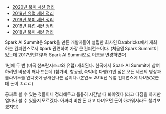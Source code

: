 - [2020년 북미 세션 정리](/bigdata/2020/05/30/spark-ai-summit-2020-na.html)
- [2019년 유럽 세션 정리](/bigdata/2020/01/26/spark-ai-summit-2019-eu.html)
- [2019년 북미 세션 정리](/bigdata/2019/09/29/spark-ai-summit-2019-na.html)
- [2018년 유럽 세션 정리](/bigdata/2019/06/06/spark-ai-summit-2018-eu.html)
- [2018년 북미 세션 정리](/bigdata/2018/09/29/spark-ai-summit-2018-na.html)

Spark AI Summit은 Spark을 만든 개발자들이 설립한 회사인 Databricks에서 개최하는 컨퍼런스로서 Spark 관련하여 가장 큰 컨퍼런스이다. (처음엔 Spark Summit이었는데 2017년인가부터 Spark AI Summit으로 이름을 변경하였다)

1년에 두 번 (미국 샌프란시스코와 유럽) 개최된다. 한국에서 Spark AI Summit에 참여하려면 비용이 꽤나 드는데 (참가비, 항공권, 숙박비) 다행(?)인 점은 모든 세션의 영상과 슬라이드를 인터넷에 공개한다는 점이다. (본인도 2016년 유럽 컨퍼런스에 다녀왔었는데 돈이 ㅎㄷㄷ)

공짜로 볼 수 있는 것들이니 정리해두고 틈틈히 시간날 때 봐야겠다 (라고 다짐을 하지만 얼마나 볼 수 있을지 모르겠다. 아싸리 비싼 돈 내고 다녀오면 돈이 아까워서라도 챙겨보겠지만)

